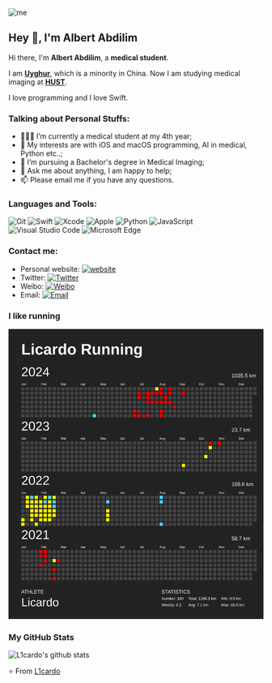 ![me](https://github.com/L1cardo/L1cardo/raw/master/assets/me.gif)

## Hey 👋, I'm Albert Abdilim

Hi there, I'm **Albert Abdilim**, a **medical student**.

I am **[Uyghur](https://en.wikipedia.org/wiki/Uyghurs)**, which is a minority in China. Now I am studying medical imaging at **[HUST](http://english.hust.edu.cn/)**.

I love programming and I love Swift.

### Talking about Personal Stuffs:

- 👨🏽‍💻 I’m currently a medical student at my 4th year; 
- 🤔 My interests are with iOS and macOS programming, AI in medical, Python etc..;
- 💼 I’m pursuing a Bachelor's degree in Medical Imaging;
- 💬 Ask me about anything, I am happy to help;
- 📫 Please email me if you have any questions.

### Languages and Tools:

![Git](https://img.shields.io/badge/Git-F05032?style=flat-square&logo=Git&logoColor=white)
![Swift](https://img.shields.io/badge/Swift-FA7343?style=flat-square&logo=Swift&logoColor=white)
![Xcode](https://img.shields.io/badge/Xcode-1575F9?style=flat-square&logo=Xcode&logoColor=white)
![Apple](https://img.shields.io/badge/iPhone_and_MacBook-999999?style=flat-square&logo=Apple&logoColor=white)
![Python](https://img.shields.io/badge/Python-3776AB?style=flat-square&logo=Python&logoColor=white)
![JavaScript](https://img.shields.io/badge/JavaScript-F7DF1E?style=flat-square&logo=JavaScript&logoColor=white)
![Visual Studio Code](https://img.shields.io/badge/Visual_Studio_Code-007ACC?style=flat-square&logo=Visual-Studio-Code&logoColor=white)
![Microsoft Edge](https://img.shields.io/badge/Microsoft_Edge-0078D7?style=flat-square&logo=Microsoft-Edge&logoColor=white)

### Contact me:

- Personal website: [![website](https://img.shields.io/badge/https://licardo.cn-3693F3?style=flat-square&logo=icloud&logoColor=white)](https://licardo.cn)
- Twitter: [![Twitter](https://img.shields.io/badge/@AlbertAbdilim-1DA1F2?style=flat-square&logo=twitter&logoColor=white)](https://twitter.com/AlbertAbdilim) 
- Weibo: [![Weibo](https://img.shields.io/badge/@Albert__Abdilim-E6162D?style=flat-square&logo=sina-weibo&logoColor=white)](https://weibo.com/1935602951)
- Email: [![Email](https://img.shields.io/badge/albert.abdilim@foxmail.com-D14836?style=flat-square&logo=gmail&logoColor=white)](mailto:albert.abdilim@foxmail.com)

### I like running
![running](https://raw.githubusercontent.com/L1cardo/running_page/master/assets/github.svg)

### My GitHub Stats

![L1cardo's github stats](https://github-readme-stats.vercel.app/api?username=L1cardo&show_icons=true)

⭐️ From [L1cardo](https://github.com/L1cardo)

